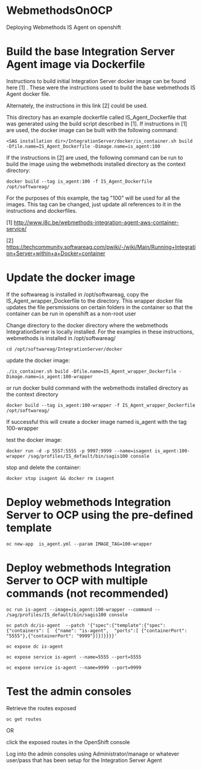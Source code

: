 # WebmethodsOnOCP
Deploying Webmethods IS Agent on openshift 

# Build the base Integration Server Agent image via Dockerfile
Instructions to build initial Integration Server docker image can be found here [1] . These were the instructions used to build the base webmethods IS Agent docker file. 

Alternately, the instructions in this link [2] could be used.

This directory has an example dockerfile called IS_Agent_Dockerfile that was generated using the build script described in [1]. If instructions in [1] are used, the docker image can be built with the following command:
```
<SAG installation dir>/IntegrationServer/docker/is_container.sh build -Dfile.name=IS_Agent_Dockerfile -Dimage.name=is_agent:100
```
If the instructions in [2] are used, the following command can be run to build the image using the webmethods installed directory as the context directory:
```
docker build --tag is_agent:100 -f IS_Agent_Dockerfile /opt/softwareag/
```
For the purposes of this example, the tag "100" will be used for all the images. This tag can be changed, just update all references to it in the instructions and dockerfiles.

[1] http://www.i8c.be/webmethods-integration-agent-aws-container-service/

[2] https://techcommunity.softwareag.com/pwiki/-/wiki/Main/Running+Integration+Server+within+a+Docker+container

# Update the docker image
If the softwareag is installed in /opt/softwareag, copy the IS_Agent_wrapper_Dockerfile to the directory. This wrapper docker file updates the file persmissions on certain folders in the container so that the container can be run in openshift as a non-root user

Change directory to the docker directory where the webmethods IntegrationServer is locally installed. For the examples in these instructions, webmethods is installed in  /opt/softwareag/
```
cd /opt/softwareag/IntegrationServer/docker
```

update the docker image:
```
./is_container.sh build -Dfile.name=IS_Agent_wrapper_Dockerfile -Dimage.name=is_agent:100-wrapper
```
or run docker build command with the webmethods installed directory as the context directory
```
docker build --tag is_agent:100-wrapper -f IS_Agent_wrapper_Dockerfile /opt/softwareag/
```
If successful this will create a docker image named is_agent with the tag 100-wrapper

test the  docker image:
```
docker run -d -p 5557:5555 -p 9997:9999 --name=isagent is_agent:100-wrapper /sag/profiles/IS_default/bin/sagis100 console
```
stop and delete the container:
```
docker stop isagent && docker rm isagent
```

# Deploy webmethods Integration Server to OCP using the pre-defined template 
```
oc new-app  is_agent.yml --param IMAGE_TAG=100-wrapper
```
# Deploy webmethods Integration Server to OCP with multiple commands (not recommended)
```
oc run is-agent --image=is_agent:100-wrapper --command -- /sag/profiles/IS_default/bin/sagis100 console

oc patch dc/is-agent  --patch '{"spec":{"template":{"spec":{"containers": [  {"name": "is-agent",  "ports":[ {"containerPort": "5555"},{"containerPort": "9999"}]}]}}}}'

oc expose dc is-agent

oc expose service is-agent --name=5555 --port=5555

oc expose service is-agent --name=9999 --port=9999
```
# Test the admin consoles

Retrieve the routes exposed 
```
oc get routes 
```
OR

click the exposed routes in the OpenShift console

Log into the admin consoles using Administrator/manage or whatever user/pass that has been setup for the Integration Server Agent
